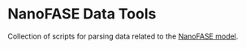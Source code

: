 # NanoFASE Data Tools

Collection of scripts for parsing data related to the [NanoFASE model](https://github.com/nerc-ceh/nanofase).
